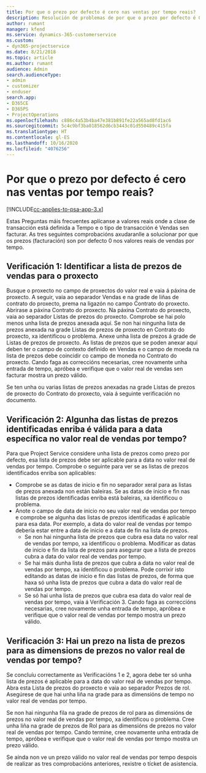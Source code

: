 ```yaml
---
title: Por que o prezo por defecto é cero nas ventas por tempo reais?
description: Resolución de problemas de por que o prezo por defecto é 0 nas vendas por tempo reais.
author: rumant
manager: kfend
ms.service: dynamics-365-customerservice
ms.custom:
- dyn365-projectservice
ms.date: 8/21/2018
ms.topic: article
ms.author: rumant
audience: Admin
search.audienceType:
- admin
- customizer
- enduser
search.app:
- D365CE
- D365PS
- ProjectOperations
ms.openlocfilehash: c886c4a53b4ba47e381b891fe22a565ad8fd1ac6
ms.sourcegitcommit: 5c4c9bf3ba018562d6cb3443c01d550489c415fa
ms.translationtype: HT
ms.contentlocale: gl-ES
ms.lasthandoff: 10/16/2020
ms.locfileid: "4076256"
---
```

# <a name="why-is-price-defaulting-to-zero-on-time-sales-actuals"></a>Por que o prezo por defecto é cero nas ventas por tempo reais?

[!INCLUDE[cc-applies-to-psa-app-3.x](../includes/cc-applies-to-psa-app-3x.md)]

Estas Preguntas máis frecuentes aplícanse a valores reais onde a clase de transacción está definida a Tempo e o tipo de transacción é Vendas sen facturar. As tres seguintes comprobacións axudaranlle a solucionar por que os prezos (facturación) son por defecto 0 nos valores reais de vendas por tempo.

## <a name="check-1-identify-the-sales-price-list-for-the-project"></a>Verificación 1: Identificar a lista de prezos de vendas para o proxecto

Busque o proxecto no campo de proxectos do valor real e vaia á páxina de proxecto. A seguir, vaia ao separador Vendas e na grade de liñas de contrato do proxecto, prema na ligazón no campo Contrato do proxecto. Abrirase a páxina Contrato do proxecto. Na páxina Contrato do proxecto, vaia ao separador Listas de prezos do proxecto. Comprobe se hai polo menos unha lista de prezos anexada aquí. Se non hai ningunha lista de prezos anexada na grade Listas de prezos de proxecto en Contrato do proxecto, xa identificou o problema. Anexe unha lista de prezos á grade de Listas de prezos de proxecto. As listas de prezos que se poden anexar aquí deben ter o campo de contexto definido en Vendas e o campo de moeda na lista de prezos debe coincidir co campo de moneda no Contrato do proxecto. Cando faga as correccións necesarias, cree novamente unha entrada de tempo, apróbea e verifique que o valor real de vendas sen facturar mostra un prezo válido. 

Se ten unha ou varias listas de prezos anexadas na grade Listas de prezos de proxecto do Contrato do proxecto, vaia á seguinte verificación no documento.

## <a name="check-2-are-any-of-the-price-lists-identified-above-valid-for-the-specific-date-of-the-time-sales-actual"></a>Verificación 2: Algunha das listas de prezos identificadas enriba é válida para a data específica no valor real de vendas por tempo?

Para que Project Service considere unha lista de prezos como prezo por defecto, esa lista de prezos debe ser aplicable para a data no valor real de vendas por tempo. Comprobe o seguinte para ver se as listas de prezos identificados enriba son aplicables:
- Comprobe se as datas de inicio e fin no separador xeral para as listas de prezos anexada non están baleiras. Se as datas de inicio e fin nas listas de prezos identificadas enriba está baleiras, xa identificou o problema. 
- Anote o campo de data de inicio no seu valor real de vendas por tempo e comprobe se algunha das listas de prezos identificadas é aplicable para esa data. Por exemplo, a data do valor real de vendas por tempo debería estar entre a data de inicio e a data de fin na lista de prezos. 
    - Se non hai ningunha lista de prezos que cubra esa data no valor real de vendas por tempo, xa identificou o problema. Modificar as datas de inicio e fin da lista de prezos para asegurar que a lista de prezos cubra a data do valor real de vendas por tempo. 
    - Se hai máis dunha lista de prezos que cubra a data no valor real de vendas por tempo, xa identificou o problema. Pode corrixir isto editando as datas de inicio e fin das listas de prezos, de forma que haxa só unha lista de prezos que cubra a data do valor real de vendas por tempo. 
    - Se só hai unha lista de prezos que cubra esa data do valor real de vendas por tempo, vaia á Verificación 3.
Cando faga as correccións necesarias, cree novamente unha entrada de tempo, apróbea e verifique que o valor real de vendas por tempo mostra un prezo válido.

## <a name="check-3-is-there-a-price-in-the-price-list-for-the-pricing-dimensions-on-the-time-sales-actual"></a>Verificación 3: Hai un prezo na lista de prezos para as dimensions de prezos no valor real de vendas por tempo?

Se concluíu correctamente as Verificacións 1 e 2, agora debe ter só unha lista de prezos é aplicable para a data do valor real de vendas por tempo. Abra esta Lista de prezos do proxecto e vaia ao separador Prezos de rol. Asegúrese de que hai unha liña na grade para as dimensións de tempo no valor real de vendas por tempo.

Se non hai ningunha fila na grade de prezos de rol para as dimensións de prezos no valor real de vendas por tempo, xa identificou o problema. Cree unha liña na grade de prezos de Rol para as dimensións de prezos no valor real de vendas por tempo. Cando termine, cree novamente unha entrada de tempo, apróbea e verifique que o valor real de vendas por tempo mostra un prezo válido.

Se aínda non ve un prezo válido no valor real de vendas por tempo despois de realizar as tres comprobacións anteriores, rexistre o tícket de asistencia. 

